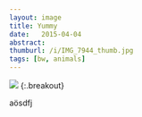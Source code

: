 ```yaml
---
layout: image
title: Yummy
date:   2015-04-04
abstract: 
thumburl: /i/IMG_7944_thumb.jpg
tags: [bw, animals]
---
```

![]({{site.url}}/i/IMG_7944.jpg)
{:.breakout}

aösdfj 

